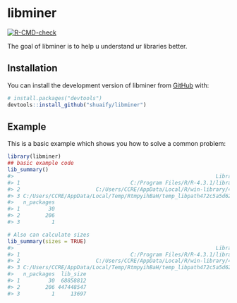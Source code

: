 
<!-- README.md is generated from README.Rmd. Please edit that file -->

# libminer

<!-- badges: start -->

[![R-CMD-check](https://github.com/shuaify/libminer/actions/workflows/R-CMD-check.yaml/badge.svg)](https://github.com/shuaify/libminer/actions/workflows/R-CMD-check.yaml)
<!-- badges: end -->

The goal of libminer is to help u understand ur libraries better.

## Installation

You can install the development version of libminer from
[GitHub](https://github.com/) with:

``` r
# install.packages("devtools")
devtools::install_github("shuaify/libminer")
```

## Example

This is a basic example which shows you how to solve a common problem:

``` r
library(libminer)
## basic example code
lib_summary()
#>                                                                Library
#> 1                                   C:/Program Files/R/R-4.3.1/library
#> 2                        C:/Users/CCRE/AppData/Local/R/win-library/4.3
#> 3 C:/Users/CCRE/AppData/Local/Temp/RtmpyihBaH/temp_libpath472c5a5d62ca
#>   n_packages
#> 1         30
#> 2        206
#> 3          1

# Also can calculate sizes
lib_summary(sizes = TRUE)
#>                                                                Library
#> 1                                   C:/Program Files/R/R-4.3.1/library
#> 2                        C:/Users/CCRE/AppData/Local/R/win-library/4.3
#> 3 C:/Users/CCRE/AppData/Local/Temp/RtmpyihBaH/temp_libpath472c5a5d62ca
#>   n_packages  lib_size
#> 1         30  68858812
#> 2        206 447448547
#> 3          1     13697
```
